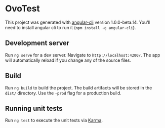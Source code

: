 # OvoTest

This project was generated with [angular-cli](https://github.com/angular/angular-cli) version 1.0.0-beta.14. You'll need to install angular cli to run it (`npm install -g angular-cli`).

## Development server
Run `ng serve` for a dev server. Navigate to `http://localhost:4200/`. The app will automatically reload if you change any of the source files.

## Build

Run `ng build` to build the project. The build artifacts will be stored in the `dist/` directory. Use the `-prod` flag for a production build.

## Running unit tests

Run `ng test` to execute the unit tests via [Karma](https://karma-runner.github.io).

